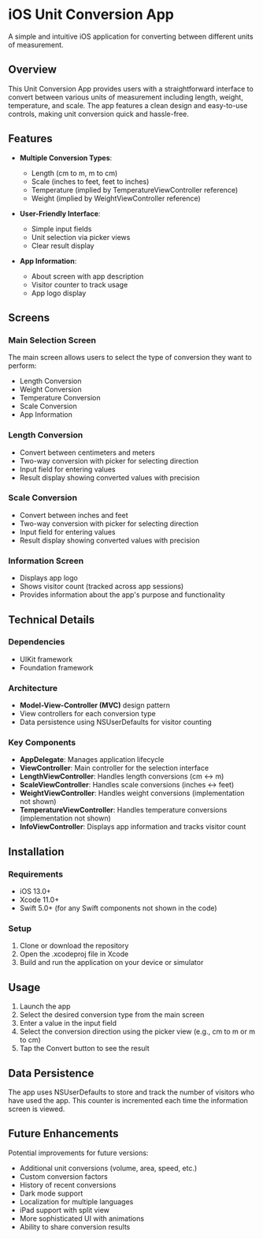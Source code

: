 # iOS Unit Conversion App

A simple and intuitive iOS application for converting between different units of measurement.

## Overview

This Unit Conversion App provides users with a straightforward interface to convert between various units of measurement including length, weight, temperature, and scale. The app features a clean design and easy-to-use controls, making unit conversion quick and hassle-free.

## Features

- **Multiple Conversion Types**:
  - Length (cm to m, m to cm)
  - Scale (inches to feet, feet to inches)
  - Temperature (implied by TemperatureViewController reference)
  - Weight (implied by WeightViewController reference)

- **User-Friendly Interface**:
  - Simple input fields
  - Unit selection via picker views
  - Clear result display

- **App Information**:
  - About screen with app description
  - Visitor counter to track usage
  - App logo display

## Screens

### Main Selection Screen
The main screen allows users to select the type of conversion they want to perform:
- Length Conversion
- Weight Conversion
- Temperature Conversion
- Scale Conversion
- App Information

### Length Conversion
- Convert between centimeters and meters
- Two-way conversion with picker for selecting direction
- Input field for entering values
- Result display showing converted values with precision

### Scale Conversion
- Convert between inches and feet
- Two-way conversion with picker for selecting direction
- Input field for entering values
- Result display showing converted values with precision

### Information Screen
- Displays app logo
- Shows visitor count (tracked across app sessions)
- Provides information about the app's purpose and functionality

## Technical Details

### Dependencies
- UIKit framework
- Foundation framework

### Architecture
- **Model-View-Controller (MVC)** design pattern
- View controllers for each conversion type
- Data persistence using NSUserDefaults for visitor counting

### Key Components

- **AppDelegate**: Manages application lifecycle
- **ViewController**: Main controller for the selection interface
- **LengthViewController**: Handles length conversions (cm ↔ m)
- **ScaleViewController**: Handles scale conversions (inches ↔ feet)
- **WeightViewController**: Handles weight conversions (implementation not shown)
- **TemperatureViewController**: Handles temperature conversions (implementation not shown)
- **InfoViewController**: Displays app information and tracks visitor count

## Installation

### Requirements
- iOS 13.0+
- Xcode 11.0+
- Swift 5.0+ (for any Swift components not shown in the code)

### Setup
1. Clone or download the repository
2. Open the .xcodeproj file in Xcode
3. Build and run the application on your device or simulator

## Usage

1. Launch the app
2. Select the desired conversion type from the main screen
3. Enter a value in the input field
4. Select the conversion direction using the picker view (e.g., cm to m or m to cm)
5. Tap the Convert button to see the result

## Data Persistence

The app uses NSUserDefaults to store and track the number of visitors who have used the app. This counter is incremented each time the information screen is viewed.

## Future Enhancements

Potential improvements for future versions:
- Additional unit conversions (volume, area, speed, etc.)
- Custom conversion factors
- History of recent conversions
- Dark mode support
- Localization for multiple languages
- iPad support with split view
- More sophisticated UI with animations
- Ability to share conversion results

